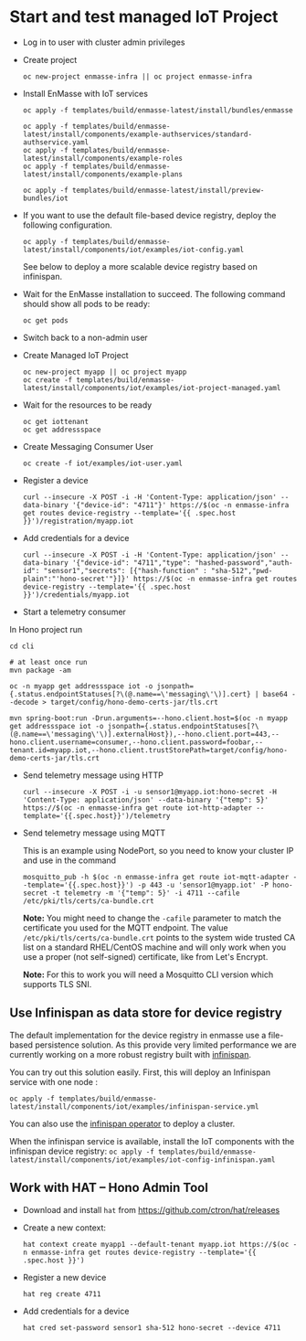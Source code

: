 # Start and test managed IoT Project

* Log in to user with cluster admin privileges
* Create project

  ```
  oc new-project enmasse-infra || oc project enmasse-infra
  ```

* Install EnMasse with IoT services

  ```
  oc apply -f templates/build/enmasse-latest/install/bundles/enmasse
  
  oc apply -f templates/build/enmasse-latest/install/components/example-authservices/standard-authservice.yaml
  oc apply -f templates/build/enmasse-latest/install/components/example-roles
  oc apply -f templates/build/enmasse-latest/install/components/example-plans
  
  oc apply -f templates/build/enmasse-latest/install/preview-bundles/iot
  ```

* If you want to use the default file-based device registry, deploy the following configuration. 

  ```
  oc apply -f templates/build/enmasse-latest/install/components/iot/examples/iot-config.yaml
  ```
  See below to deploy a more scalable device registry based on infinispan.

* Wait for the EnMasse installation to succeed. The following command should show all pods to be ready:

  ```
  oc get pods
  ```

* Switch back to a non-admin user

* Create Managed IoT Project

  ```
  oc new-project myapp || oc project myapp
  oc create -f templates/build/enmasse-latest/install/components/iot/examples/iot-project-managed.yaml
  ```

* Wait for the resources to be ready

  ```
  oc get iottenant
  oc get addressspace
  ```

* Create Messaging Consumer User

  ```
  oc create -f iot/examples/iot-user.yaml
  ```

* Register a device

  ```
  curl --insecure -X POST -i -H 'Content-Type: application/json' --data-binary '{"device-id": "4711"}' https://$(oc -n enmasse-infra get routes device-registry --template='{{ .spec.host }}')/registration/myapp.iot
  ```

* Add credentials for a device

  ```
  curl --insecure -X POST -i -H 'Content-Type: application/json' --data-binary '{"device-id": "4711","type": "hashed-password","auth-id": "sensor1","secrets": [{"hash-function" : "sha-512","pwd-plain":"'hono-secret'"}]}' https://$(oc -n enmasse-infra get routes device-registry --template='{{ .spec.host }}')/credentials/myapp.iot
  ```

* Start a telemetry consumer

In Hono project run

  ```
  cd cli
  
  # at least once run
  mvn package -am

  oc -n myapp get addressspace iot -o jsonpath={.status.endpointStatuses[?\(@.name==\'messaging\'\)].cert} | base64 --decode > target/config/hono-demo-certs-jar/tls.crt

  mvn spring-boot:run -Drun.arguments=--hono.client.host=$(oc -n myapp get addressspace iot -o jsonpath={.status.endpointStatuses[?\(@.name==\'messaging\'\)].externalHost}),--hono.client.port=443,--hono.client.username=consumer,--hono.client.password=foobar,--tenant.id=myapp.iot,--hono.client.trustStorePath=target/config/hono-demo-certs-jar/tls.crt
  ```

* Send telemetry message using HTTP

  ```
  curl --insecure -X POST -i -u sensor1@myapp.iot:hono-secret -H 'Content-Type: application/json' --data-binary '{"temp": 5}' https://$(oc -n enmasse-infra get route iot-http-adapter --template='{{.spec.host}}')/telemetry
  ```

* Send telemetry message using MQTT

  This is an example using NodePort, so you need to know your cluster IP and use in the command

  ```
  mosquitto_pub -h $(oc -n enmasse-infra get route iot-mqtt-adapter --template='{{.spec.host}}') -p 443 -u 'sensor1@myapp.iot' -P hono-secret -t telemetry -m '{"temp": 5}' -i 4711 --cafile /etc/pki/tls/certs/ca-bundle.crt
  ```

  **Note:** You might need to change the `-cafile` parameter to match the certificate you used for the MQTT endpoint. The value `/etc/pki/tls/certs/ca-bundle.crt` points to the system wide
            trusted CA list on a standard RHEL/CentOS machine and will only work when you use a proper (not self-signed) certificate, like from Let's Encrypt.

  **Note:** For this to work you will need a Mosquitto CLI version which supports TLS SNI.

## Use Infinispan as data store for device registry

The default implementation for the device registry in enmasse use a file-based persistence solution. 
As this provide very limited performance we are currently working on a more robust registry built with [infinispan](https://infinispan.org/).

You can try out this solution easily. First, this will deploy an Infinispan service with one node :
  ```
  oc apply -f templates/build/enmasse-latest/install/components/iot/examples/infinispan-service.yml
  ```
  You can also use the [infinispan operator](https://github.com/infinispan/infinispan-operator) to deploy a cluster.
  
  When the infinispan service is available, install the IoT components with the infinispan device registry:
    ```
    oc apply -f templates/build/enmasse-latest/install/components/iot/examples/iot-config-infinispan.yaml
    ```

## Work with HAT – Hono Admin Tool

* Download and install `hat` from https://github.com/ctron/hat/releases
* Create a new context:

  ```
  hat context create myapp1 --default-tenant myapp.iot https://$(oc -n enmasse-infra get routes device-registry --template='{{ .spec.host }}')
  ```

* Register a new device

  ```
  hat reg create 4711
  ```

* Add credentials for a device

  ```
  hat cred set-password sensor1 sha-512 hono-secret --device 4711
  ```

